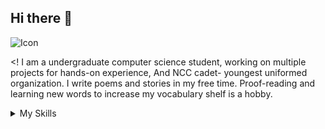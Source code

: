 ## Hi there 👋
<picture>
  <source media="(prefers-color-scheme: dark)" srcset="https://i.pinimg.com/1200x/af/34/0f/af340f682940be93a688853d8d9b927f.jpg">
  <source media="(prefers-color-scheme: light)" srcset="https://i.pinimg.com/736x/02/90/dd/0290dd1bc62330d21a37170495344b80.jpg">
  <img alt="Icon" src="https://i.pinimg.com/1200x/af/34/0f/af340f682940be93a688853d8d9b927f.jpg">
</picture>

<!
I am a undergraduate computer science student, working on multiple projects for hands-on experience,
And NCC cadet- youngest uniformed organization.
I write poems and stories in my free time.
Proof-reading and learning new words to increase my vocabulary shelf is a hobby.

<details>
<summary>My Skills</summary>

| Rank | Skills                          |
|-----:|-------------------------------- |
|     1|      Excel                      |
|     2|      Project Management         |
|     3|      MongDB                     |
|     4|      Express.js                 |
|     5|      Backend Web development    |
|     6|      Communication Skills       |
</details>

